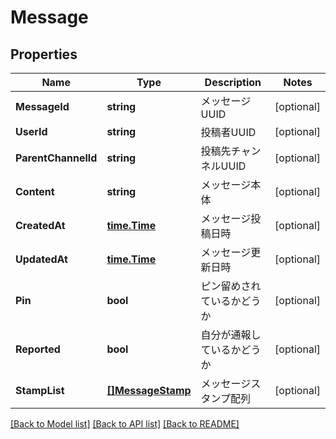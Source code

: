 # Message

## Properties

Name | Type | Description | Notes
------------ | ------------- | ------------- | -------------
**MessageId** | **string** | メッセージUUID | [optional] 
**UserId** | **string** | 投稿者UUID | [optional] 
**ParentChannelId** | **string** | 投稿先チャンネルUUID | [optional] 
**Content** | **string** | メッセージ本体 | [optional] 
**CreatedAt** | [**time.Time**](time.Time.md) | メッセージ投稿日時 | [optional] 
**UpdatedAt** | [**time.Time**](time.Time.md) | メッセージ更新日時 | [optional] 
**Pin** | **bool** | ピン留めされているかどうか | [optional] 
**Reported** | **bool** | 自分が通報しているかどうか | [optional] 
**StampList** | [**[]MessageStamp**](MessageStamp.md) | メッセージスタンプ配列 | [optional] 

[[Back to Model list]](../README.md#documentation-for-models) [[Back to API list]](../README.md#documentation-for-api-endpoints) [[Back to README]](../README.md)


